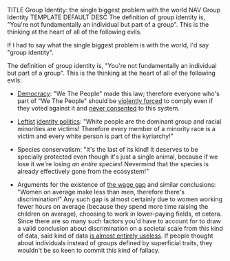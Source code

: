 TITLE Group Identity: the single biggest problem with the world
NAV Group Identity
TEMPLATE DEFAULT
DESC The definition of group identity is, "You're not fundamentally an individual but part of a group". This is the thinking at the heart of all of the following evils.

If I had to say what the single biggest problem is with the world, I'd say "group identity".

The definition of group identity is, "You're not fundamentally an individual but part of a group". This is the thinking at the heart of all of the following evils:

* [Democracy](democracy_nihilism): "We The People" made this law; therefore everyone who's part of "We The People" should be [violently forced](enforcement) to comply even if they voted against it and [never consented](voting_consent) to this system.

* [Leftist](left_right) [identity politics](/argument/identity_politics): "White people are the dominant group and racial minorities are victims! Therefore every member of a minority race is a victim and every white person is part of the kyriarchy!"

* Species conservatism: "It's the last of its kind! It deserves to be specially protected even though it's just a single animal, because if we lose it we're losing *an entire species*! Nevermind that the species is already effectively gone from the ecosystem!"

* Arguments for the existence of [the wage gap](leftist_economics) and similar conclusions: "Women on average make less than men, therefore there's discrimination!" Any such gap is almost certainly due to women working fewer hours on average (because they spend more time raising the children on average), choosing to work in lower-paying fields, et cetera. Since there are so many such factors you'd have to account for to draw a valid conclusion about discrimination on a societal scale from this kind of data, said kind of data [is almost entirely useless](/argument/statistics). If people thought about individuals instead of groups defined by superficial traits, they wouldn't be so keen to commit this kind of fallacy.
